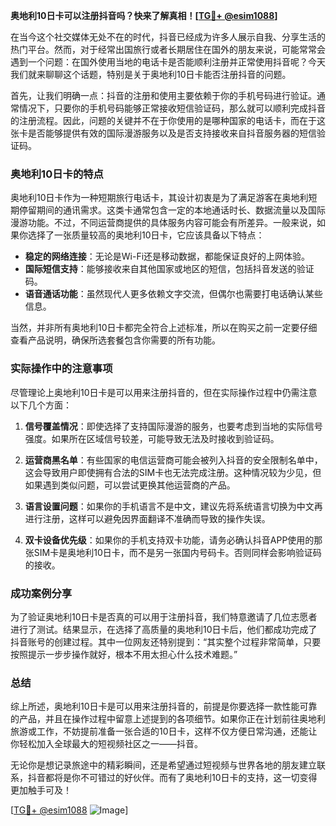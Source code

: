 **奥地利10日卡可以注册抖音吗？快来了解真相！[[TG💪+ @esim1088](https://t.me/s/esim1088)]**

在当今这个社交媒体无处不在的时代，抖音已经成为许多人展示自我、分享生活的热门平台。然而，对于经常出国旅行或者长期居住在国外的朋友来说，可能常常会遇到一个问题：在国外使用当地的电话卡是否能顺利注册并正常使用抖音呢？今天我们就来聊聊这个话题，特别是关于奥地利10日卡能否注册抖音的问题。

首先，让我们明确一点：抖音的注册和使用主要依赖于你的手机号码进行验证。通常情况下，只要你的手机号码能够正常接收短信验证码，那么就可以顺利完成抖音的注册流程。因此，问题的关键并不在于你使用的是哪种国家的电话卡，而在于这张卡是否能够提供有效的国际漫游服务以及是否支持接收来自抖音服务器的短信验证码。

### 奥地利10日卡的特点

奥地利10日卡作为一种短期旅行电话卡，其设计初衷是为了满足游客在奥地利短期停留期间的通讯需求。这类卡通常包含一定的本地通话时长、数据流量以及国际漫游功能。不过，不同运营商提供的具体服务内容可能会有所差异。一般来说，如果你选择了一张质量较高的奥地利10日卡，它应该具备以下特点：

- **稳定的网络连接**：无论是Wi-Fi还是移动数据，都能保证良好的上网体验。
- **国际短信支持**：能够接收来自其他国家或地区的短信，包括抖音发送的验证码。
- **语音通话功能**：虽然现代人更多依赖文字交流，但偶尔也需要打电话确认某些信息。

当然，并非所有奥地利10日卡都完全符合上述标准，所以在购买之前一定要仔细查看产品说明，确保所选套餐包含你需要的所有功能。

### 实际操作中的注意事项

尽管理论上奥地利10日卡是可以用来注册抖音的，但在实际操作过程中仍需注意以下几个方面：

1. **信号覆盖情况**：即使选择了支持国际漫游的服务，也要考虑到当地的实际信号强度。如果所在区域信号较差，可能导致无法及时接收到验证码。
   
2. **运营商黑名单**：有些国家的电信运营商可能会被列入抖音的安全限制名单中，这会导致用户即使拥有合法的SIM卡也无法完成注册。这种情况较为少见，但如果遇到类似问题，可以尝试更换其他运营商的产品。

3. **语言设置问题**：如果你的手机语言不是中文，建议先将系统语言切换为中文再进行注册，这样可以避免因界面翻译不准确而导致的操作失误。

4. **双卡设备优先级**：如果你的手机支持双卡功能，请务必确认抖音APP使用的那张SIM卡是奥地利10日卡，而不是另一张国内号码卡。否则同样会影响验证码的接收。

### 成功案例分享

为了验证奥地利10日卡是否真的可以用于注册抖音，我们特意邀请了几位志愿者进行了测试。结果显示，在选择了高质量的奥地利10日卡后，他们都成功完成了抖音账号的创建过程。其中一位网友还特别提到：“其实整个过程非常简单，只要按照提示一步步操作就好，根本不用太担心什么技术难题。”

### 总结

综上所述，奥地利10日卡是可以用来注册抖音的，前提是你要选择一款性能可靠的产品，并且在操作过程中留意上述提到的各项细节。如果你正在计划前往奥地利旅游或工作，不妨提前准备一张合适的10日卡，这样不仅方便日常沟通，还能让你轻松加入全球最大的短视频社区之一——抖音。

无论你是想记录旅途中的精彩瞬间，还是希望通过短视频与世界各地的朋友建立联系，抖音都将是你不可错过的好伙伴。而有了奥地利10日卡的支持，这一切变得更加触手可及！

[[TG💪+ @esim1088](https://t.me/s/esim1088) ![Image](https://i.postimg.cc/4NQfJmqS/Snipaste-2025-05-13-00-14-12.png)]